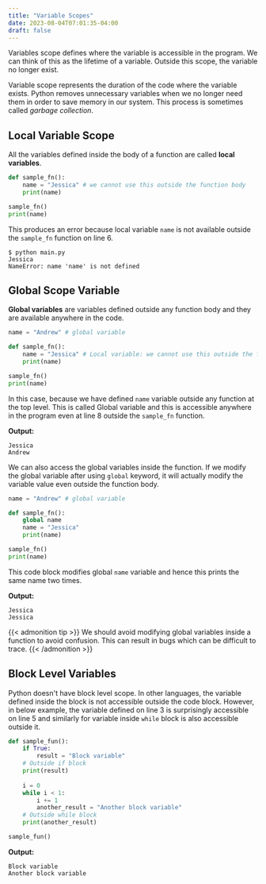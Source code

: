 ```yaml
---
title: "Variable Scopes"
date: 2023-08-04T07:01:35-04:00
draft: false
---
```


Variables scope defines where the variable is accessible in the program. We can think of this as the lifetime of a variable. Outside this scope, the variable no longer exist.
<!--more-->

Variable scope represents the duration of the code where the variable exists. Python removes unnecessary variables when we no longer need them in order to save memory in our system. This process is sometimes called *garbage collection*.

## Local Variable Scope

All the variables defined inside the body of a function are called **local variables**.

```python
def sample_fn():
    name = "Jessica" # we cannot use this outside the function body
    print(name)

sample_fn()
print(name)
```

This produces an error because local variable `name` is not available outside the `sample_fn` function on line 6.

```console{ lineNos=false }
$ python main.py
Jessica
NameError: name 'name' is not defined
```

## Global Scope Variable

**Global variables** are variables defined outside any function body and they are available anywhere in the code. 

```python
name = "Andrew" # global variable

def sample_fn():
    name = "Jessica" # Local variable: we cannot use this outside the function body
    print(name)

sample_fn()
print(name)
```

In this case, because we have defined `name` variable outside any function at the top level. This is called Global variable and this is accessible anywhere in the program even at line 8 outside the `sample_fn` function.

**Output:**
```output{ lineNos=false }
Jessica
Andrew
```

We can also access the global variables inside the function. If we modify the global variable after using `global` keyword, it will actually modify the variable value even outside the function body.

```python
name = "Andrew" # global variable

def sample_fn():
    global name
    name = "Jessica"
    print(name)

sample_fn()
print(name)
```

This code block modifies global `name` variable and hence this prints the same name two times.

**Output:**
```output{ lineNos=false }
Jessica
Jessica
```

{{< admonition tip >}}
We should avoid modifying global variables inside a function to avoid confusion. This can result in bugs which can be difficult to trace.
{{< /admonition >}}

## Block Level Variables

Python doesn't have block level scope. In other languages, the variable defined inside the block is not accessible outside the code block. However, in below example, the variable defined on line 3 is surprisingly accessible on line 5 and similarly for variable inside `while` block is also accessible outside it.

```python
def sample_fun():
    if True:
        result = "Block variable"
    # Outside if block
    print(result)
    
    i = 0
    while i < 1:
        i += 1
        another_result = "Another block variable"
    # Outside while block
    print(another_result)

sample_fun()
```

**Output:**
```output{ lineNos=false }
Block variable
Another block variable
```